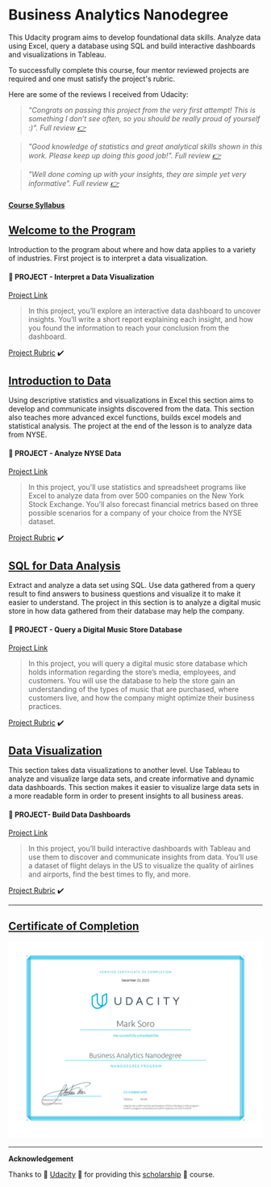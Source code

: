 
# Business Analytics Nanodegree

This Udacity program aims to develop foundational data skills. Analyze data using Excel, query a database using SQL and build interactive dashboards and visualizations in Tableau.

To successfully complete this course, four mentor reviewed projects are required and one must satisfy the project's rubric.

Here are some of the reviews I received from Udacity:

>*"Congrats on passing this project from the very first attempt! This is something I don’t see often, so you should be really proud of yourself :)". Full review [:point_right:](Welcome-to-the-Nanodegree-Program/review1.pdf)*

>*"Good knowledge of statistics and great analytical skills shown in this work. Please keep up doing this good job!". Full review  [:point_right:](Welcome-to-the-Nanodegree-Program/review2.pdf)*

>*"Well done coming up with your insights, they are simple yet very informative". Full review [:point_right:](Welcome-to-the-Nanodegree-Program/review3.pdf)*

#### [Course Syllabus](https://d20vrrgs8k4bvw.cloudfront.net/documents/en-US/Business+Analytics+Nanodegree+Program+Syllabus+2.0.pdf)


## [Welcome to the Program](#)

Introduction to the program about where and how data applies to a variety of industries. First project is to interpret a data visualization.

#### :dart: PROJECT - Interpret a Data Visualization
[Project Link](Welcome-to-the-Nanodegree-Program/README.md)

>In this project, you’ll explore an interactive data dashboard to uncover insights. You’ll write a short report explaining each insight, and how you found the information to reach your conclusion from the dashboard.

[Project Rubric](Welcome-to-the-Nanodegree-Program/rubric1.pdf) :heavy_check_mark:


## [Introduction to Data](Introduction-to-Data/README.md)

Using descriptive statistics and visualizations in Excel this section aims to develop and communicate insights discovered from the data. This section also teaches more advanced excel functions, builds excel models and statistical analysis. The project at the end of the lesson is to analyze data from NYSE.


#### :dart: PROJECT - Analyze NYSE Data
[Project Link](Introduction-to-Data/L9-Project-Analyze-NYSE-Data/README.md)

>In this project, you'll use statistics and spreadsheet programs like Excel to analyze data from over 500 companies on the New York Stock Exchange. You'll also forecast financial metrics based on three possible scenarios for a company of your choice from the NYSE dataset.

[Project Rubric](Introduction-to-Data/L9-Project-Analyze-NYSE-Data/Misc/rubric2.pdf) :heavy_check_mark:

## [SQL for Data Analysis](SQL-for-Data-Analysis/README.md)

Extract and analyze a data set using SQL. Use data gathered from a query result to find answers to business questions and visualize it to make it easier to understand. The project in this section is to analyze a digital music store in how data gathered from their database may help the company.

#### :dart: PROJECT - Query a Digital Music Store Database
[Project Link](SQL-for-Data-Analysis/L4-Project-Query-Music-Store/README.md)

>In this project, you will query a digital music store database which holds information regarding the store’s media, employees, and customers. You will use the database to help the store gain an understanding of the types of music that are purchased, where customers live, and how the company might optimize their business practices.

[Project Rubric](SQL-for-Data-Analysis/L4-Project-Query-Music-Store/Misc/rubric3.pdf) :heavy_check_mark:


## [Data Visualization](Data-Visualization/README.md)
This section takes data visualizations to another level. Use Tableau to analyze and visualize large data sets, and create informative and dynamic data dashboards. This section makes it easier to visualize large data sets in a more readable form in order to present insights to all business areas.

#### :dart: PROJECT- Build Data Dashboards
[Project Link](Data-Visualization/L5-Project-Build-Data-Dashboard/README.md)

>In this project, you’ll build interactive dashboards with Tableau and use them to discover and communicate insights from data. You’ll use a dataset of flight delays in the US to visualize the quality of airlines and airports, find the best times to fly, and more.

[Project Rubric](Data-Visualization/L5-Project-Build-Data-Dashboard/Misc/rubric4.pdf) :heavy_check_mark:

---

## [Certificate of Completion](https://confirm.udacity.com/DCPLKGXW)

![image](Welcome-to-the-Nanodegree-Program/udacity-business-analytics.jpg)


---

**Acknowledgement**

Thanks to :raised_hands: [Udacity](https://www.udacity.com/) :raised_hands: for providing this [scholarship](Welcome-to-the-Nanodegree-Program/scholarship.pdf) :tada: course.
